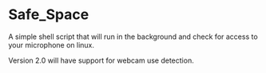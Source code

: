 # Safe_Space
A simple shell script that will run in the background and check for access to your microphone on linux.

Version 2.0 will have support for webcam use detection.

